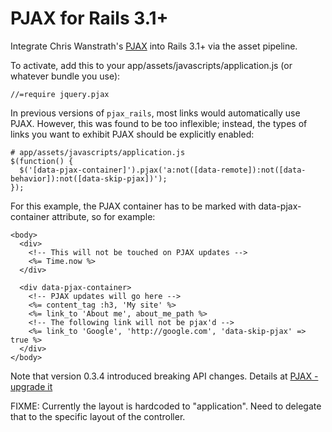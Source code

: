 PJAX for Rails 3.1+
===================

Integrate Chris Wanstrath's [PJAX](https://github.com/defunkt/jquery-pjax) into Rails 3.1+ via the asset pipeline.

To activate, add this to your app/assets/javascripts/application.js (or whatever bundle you use):

    //=require jquery.pjax

In previous versions of `pjax_rails`, most links would automatically use PJAX.
However, this was found to be too inflexible; instead, the types of links you
want to exhibit PJAX should be explicitly enabled:

    # app/assets/javascripts/application.js
    $(function() {
      $('[data-pjax-container]').pjax('a:not([data-remote]):not([data-behavior]):not([data-skip-pjax])');
    });

For this example, the PJAX container has to be marked with data-pjax-container
attribute, so for example:

    <body>
      <div>
        <!-- This will not be touched on PJAX updates -->
        <%= Time.now %>
      </div>

      <div data-pjax-container>
        <!-- PJAX updates will go here -->
        <%= content_tag :h3, 'My site' %>
        <%= link_to 'About me', about_me_path %>
        <!-- The following link will not be pjax'd -->
        <%= link_to 'Google', 'http://google.com', 'data-skip-pjax' => true %>
      </div>
    </body>

Note that version 0.3.4 introduced breaking API changes.  Details at
[PJAX - upgrade it](https://github.com/defunkt/jquery-pjax#upgrade-it)

FIXME: Currently the layout is hardcoded to "application". Need to delegate that to the specific layout of the controller.
